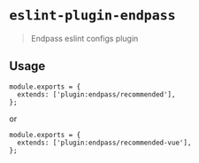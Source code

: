 # `eslint-plugin-endpass`

> Endpass eslint configs plugin

## Usage

```
module.exports = {
  extends: ['plugin:endpass/recommended'],
};
```

or

```
module.exports = {
  extends: ['plugin:endpass/recommended-vue'],
};
```
